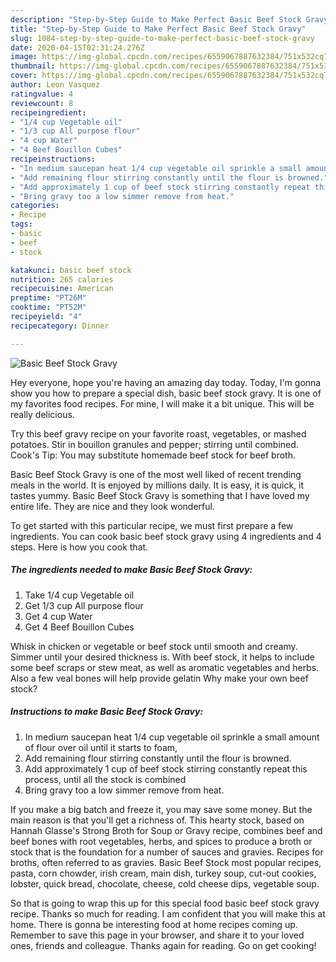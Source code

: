 ```yaml
---
description: "Step-by-Step Guide to Make Perfect Basic Beef Stock Gravy"
title: "Step-by-Step Guide to Make Perfect Basic Beef Stock Gravy"
slug: 1084-step-by-step-guide-to-make-perfect-basic-beef-stock-gravy
date: 2020-04-15T02:31:24.276Z
image: https://img-global.cpcdn.com/recipes/6559067887632384/751x532cq70/basic-beef-stock-gravy-recipe-main-photo.jpg
thumbnail: https://img-global.cpcdn.com/recipes/6559067887632384/751x532cq70/basic-beef-stock-gravy-recipe-main-photo.jpg
cover: https://img-global.cpcdn.com/recipes/6559067887632384/751x532cq70/basic-beef-stock-gravy-recipe-main-photo.jpg
author: Leon Vasquez
ratingvalue: 4
reviewcount: 8
recipeingredient:
- "1/4 cup Vegetable oil"
- "1/3 cup All purpose flour"
- "4 cup Water"
- "4 Beef Bouillon Cubes"
recipeinstructions:
- "In medium saucepan heat 1/4 cup vegetable oil sprinkle a small amount of flour over oil until it starts to foam,"
- "Add remaining flour stirring constantly until the flour is browned."
- "Add approximately 1 cup of beef stock stirring constantly repeat this process, until all the stock is combined"
- "Bring gravy too a low simmer remove from heat."
categories:
- Recipe
tags:
- basic
- beef
- stock

katakunci: basic beef stock 
nutrition: 265 calories
recipecuisine: American
preptime: "PT26M"
cooktime: "PT52M"
recipeyield: "4"
recipecategory: Dinner

---
```



![Basic Beef Stock Gravy](https://img-global.cpcdn.com/recipes/6559067887632384/751x532cq70/basic-beef-stock-gravy-recipe-main-photo.jpg)

Hey everyone, hope you're having an amazing day today. Today, I'm gonna show you how to prepare a special dish, basic beef stock gravy. It is one of my favorites food recipes. For mine, I will make it a bit unique. This will be really delicious.

Try this beef gravy recipe on your favorite roast, vegetables, or mashed potatoes. Stir in bouillon granules and pepper; stirring until combined. Cook&#39;s Tip: You may substitute homemade beef stock for beef broth.

Basic Beef Stock Gravy is one of the most well liked of recent trending meals in the world. It is enjoyed by millions daily. It is easy, it is quick, it tastes yummy. Basic Beef Stock Gravy is something that I have loved my entire life. They are nice and they look wonderful.


To get started with this particular recipe, we must first prepare a few ingredients. You can cook basic beef stock gravy using 4 ingredients and 4 steps. Here is how you cook that.

<!--inarticleads1-->

##### The ingredients needed to make Basic Beef Stock Gravy:

1. Take 1/4 cup Vegetable oil
1. Get 1/3 cup All purpose flour
1. Get 4 cup Water
1. Get 4 Beef Bouillon Cubes


Whisk in chicken or vegetable or beef stock until smooth and creamy. Simmer until your desired thickness is. With beef stock, it helps to include some beef scraps or stew meat, as well as aromatic vegetables and herbs. Also a few veal bones will help provide gelatin Why make your own beef stock? 

<!--inarticleads2-->

##### Instructions to make Basic Beef Stock Gravy:

1. In medium saucepan heat 1/4 cup vegetable oil sprinkle a small amount of flour over oil until it starts to foam,
1. Add remaining flour stirring constantly until the flour is browned.
1. Add approximately 1 cup of beef stock stirring constantly repeat this process, until all the stock is combined
1. Bring gravy too a low simmer remove from heat.


If you make a big batch and freeze it, you may save some money. But the main reason is that you&#39;ll get a richness of. This hearty stock, based on Hannah Glasse&#39;s Strong Broth for Soup or Gravy recipe, combines beef and beef bones with root vegetables, herbs, and spices to produce a broth or stock that is the foundation for a number of sauces and gravies. Recipes for broths, often referred to as gravies. Basic Beef Stock most popular recipes, pasta, corn chowder, irish cream, main dish, turkey soup, cut-out cookies, lobster, quick bread, chocolate, cheese, cold cheese dips, vegetable soup. 

So that is going to wrap this up for this special food basic beef stock gravy recipe. Thanks so much for reading. I am confident that you will make this at home. There is gonna be interesting food at home recipes coming up. Remember to save this page in your browser, and share it to your loved ones, friends and colleague. Thanks again for reading. Go on get cooking!
